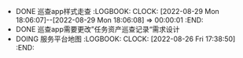 - DONE 巡查app样式走查
  :LOGBOOK:
  CLOCK: [2022-08-29 Mon 18:06:07]--[2022-08-29 Mon 18:06:08] =>  00:00:01
  :END:
- DONE 巡查app需要更改”任务资产巡查记录“需求设计
- DOING 服务平台地图
  :LOGBOOK:
  CLOCK: [2022-08-26 Fri 17:38:50]
  :END: